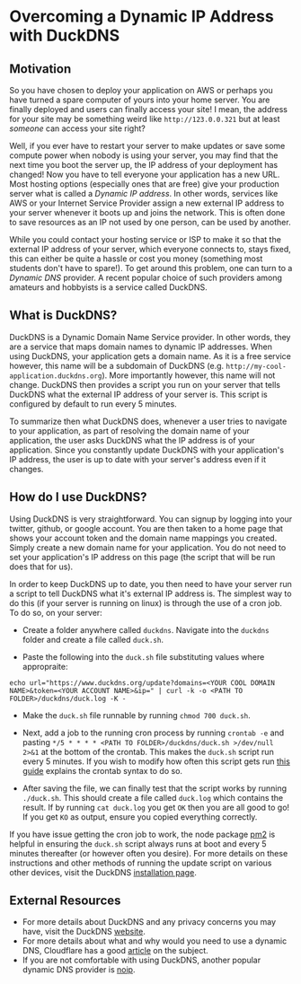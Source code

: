 # Overcoming a Dynamic IP Address with DuckDNS

## Motivation

So you have chosen to deploy your application on AWS or perhaps you have turned a spare computer of yours into your home server. You are finally deployed and users can finally access your site! I mean, the address for your site may be something weird like `http://123.0.0.321` but at least _someone_ can access your site right? 

Well, if you ever have to restart your server to make updates or save some compute power when nobody is using your server, you may find that the next time you boot the server up, the IP address of your deployment has changed! Now you have to tell everyone your application has a new URL. Most hosting options (especially ones that are free) give your production server what is called a _Dynamic IP address_. In other words, services like AWS or your Internet Service Provider assign a new external IP address to your server whenever it boots up and joins the network. This is often done to save resources as an IP not used by one person, can be used by another.

While you could contact your hosting service or ISP to make it so that the external IP address of your server, which everyone connects to, stays fixed, this can either be quite a hassle or cost you money (something most students don't have to spare!). To get around this problem, one can turn to a _Dynamic DNS_ provider. A recent popular choice of such providers among amateurs and hobbyists is a service called DuckDNS. 

## What is DuckDNS?

DuckDNS is a Dynamic Domain Name Service provider. In other words, they are a service that maps domain names to dynamic IP addresses. When using DuckDNS, your application gets a domain name. As it is a free service however, this name will be a subdomain of DuckDNS (e.g. `http://my-cool-application.duckdns.org`). More importantly however, this name will not change. DuckDNS then provides a script you run on your server that tells DuckDNS what the external IP address of your server is. This script is configured by default to run every 5 minutes.

To summarize then what DuckDNS does, whenever a user tries to navigate to your application, as part of resolving the domain name of your application, the user asks DuckDNS what the IP address is of your application. Since you constantly update DuckDNS with your application's IP address, the user is up to date with your server's address even if it changes.

## How do I use DuckDNS?

Using DuckDNS is very straightforward. You can signup by logging into your twitter, github, or google account. You are then taken to a home page that shows your account token and the domain name mappings you created. Simply create a new domain name for your application. You do not need to set your application's IP address on this page (the script that will be run does that for us).


In order to keep DuckDNS up to date, you then need to have your server run a script to tell DuckDNS what it's external IP address is. The simplest way to do this (if your server is running on linux) is through the use of a cron job. To do so, on your server:

- Create a folder anywhere called `duckdns`. Navigate into the `duckdns` folder and create a file called `duck.sh`. 

- Paste the following into the `duck.sh` file substituting values where appropraite:

```
echo url="https://www.duckdns.org/update?domains=<YOUR COOL DOMAIN NAME>&token=<YOUR ACCOUNT NAME>&ip=" | curl -k -o <PATH TO FOLDER>/duckdns/duck.log -K -
```

- Make the `duck.sh` file runnable by running `chmod 700 duck.sh`.

- Next, add a job to the running cron process by running `crontab -e` and pasting `*/5 * * * * <PATH TO FOLDER>/duckdns/duck.sh >/dev/null 2>&1` at the bottom of the crontab. This makes the `duck.sh` script run every 5 minutes. If you wish to modify how often this script gets run [this guide](https://www.hostinger.com/tutorials/cron-job) explains the crontab syntax to do so.

- After saving the file, we can finally test that the script works by running `./duck.sh`. This should create a file called `duck.log` which contains the result. If by running `cat duck.log` you get `OK` then you are all good to go! If you get `KO` as output, ensure you copied everything correctly.

If you have issue getting the cron job to work, the node package [pm2](https://github.com/Unitech/pm2) is helpful in ensuring the `duck.sh` script always runs at boot and every 5 minutes thereafter (or however often you desire). For more details on these instructions and other methods of running the update script on various other devices, visit the DuckDNS [installation page](https://www.duckdns.org/install.jsp).

## External Resources

- For more details about DuckDNS and any privacy concerns you may have, visit the DuckDNS [website](https://www.duckdns.org/).
- For more details about what and why would you need to use a dynamic DNS, Cloudflare has a good [article](https://www.cloudflare.com/en-ca/learning/dns/glossary/dynamic-dns/) on the subject.
- If you are not comfortable with using DuckDNS, another popular dynamic DNS provider is [noip](https://www.noip.com/).
